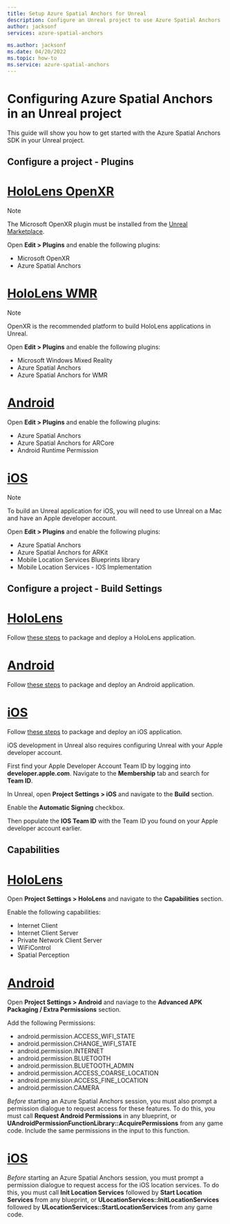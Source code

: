 ```yaml
---
title: Setup Azure Spatial Anchors for Unreal
description: Configure an Unreal project to use Azure Spatial Anchors
author: jacksonf
services: azure-spatial-anchors

ms.author: jacksonf
ms.date: 04/20/2022
ms.topic: how-to
ms.service: azure-spatial-anchors
---
```


# Configuring Azure Spatial Anchors in an Unreal project

This guide will show you how to get started with the Azure Spatial Anchors SDK in your Unreal project.

## Configure a project - Plugins
# [HoloLens OpenXR](#tab/PluginsHoloLens)
> [!NOTE] 
> The Microsoft OpenXR plugin must be installed from the <a href="https://www.unrealengine.com/marketplace/en-US/product/ef8930ca860148c498b46887da196239" target="_blank">Unreal Marketplace</a>.

Open **Edit > Plugins** and enable the following plugins:
- Microsoft OpenXR
- Azure Spatial Anchors

# [HoloLens WMR](#tab/PluginsHoloLensWMR)
> [!NOTE] 
> OpenXR is the recommended platform to build HoloLens applications in Unreal.

Open **Edit > Plugins** and enable the following plugins:
- Microsoft Windows Mixed Reality
- Azure Spatial Anchors
- Azure Spatial Anchors for WMR

# [Android](#tab/PluginsAndroid)
Open **Edit > Plugins** and enable the following plugins:
- Azure Spatial Anchors
- Azure Spatial Anchors for ARCore
- Android Runtime Permission

# [iOS](#tab/PluginsIOS)
> [!NOTE] 
> To build an Unreal application for iOS, you will need to use Unreal on a Mac and have an Apple developer account.

Open **Edit > Plugins** and enable the following plugins:
- Azure Spatial Anchors
- Azure Spatial Anchors for ARKit
- Mobile Location Services Blueprints library
- Mobile Location Services - IOS Implementation

## Configure a project - Build Settings
# [HoloLens](#tab/BuildSettingsHoloLens)
Follow <a href="https://docs.microsoft.com/en-us/windows/mixed-reality/develop/unreal/tutorials/unreal-uxt-ch6" target="_blank">these steps</a> to package and deploy a HoloLens application.

# [Android](#tab/BuildSettingsHoloLens)
Follow <a href="https://docs.unrealengine.com/4.26/en-US/SharingAndReleasing/Mobile/Android/PackagingAndroidProject/" target="_blank">these steps</a> to package and deploy an Android application.

# [iOS](#tab/BuildSettingsHoloLens)
Follow <a href="https://docs.unrealengine.com/4.27/en-US/SharingAndReleasing/Mobile/iOS/PackagingiOSProject/" target="_blank">these steps</a> to package and deploy an iOS application.

iOS development in Unreal also requires configuring Unreal with your Apple developer account.

First find your Apple Developer Account Team ID by logging into **developer.apple.com**.  Navigate to the **Membership** tab and search for **Team ID**.

In Unreal, open **Project Settings > iOS** and navigate to the **Build** section.

Enable the **Automatic Signing** checkbox.

Then populate the **IOS Team ID** with the Team ID you found on your Apple developer account earlier.

## Capabilities
# [HoloLens](#tab/CapabilitiesHoloLens)
Open **Project Settings > HoloLens** and navigate to the **Capabilities** section.

Enable the following capabilities:
- Internet Client
- Internet Client Server
- Private Network Client Server
- WiFiControl
- Spatial Perception

# [Android](#tab/CapabilitiesAndroid)
Open **Project Settings > Android** and naviage to the **Advanced APK Packaging / Extra Permissions** section.

Add the following Permissions:
- android.permission.ACCESS_WIFI_STATE
- android.permission.CHANGE_WIFI_STATE
- android.permission.INTERNET
- android.permission.BLUETOOTH
- android.permission.BLUETOOTH_ADMIN
- android.permission.ACCESS_COARSE_LOCATION
- android.permission.ACCESS_FINE_LOCATION
- android.permission.CAMERA

*Before* starting an Azure Spatial Anchors session, you must also prompt a permission dialogue to request access for these features.  To do this, you must call **Request Android Permissions** in any blueprint, or **UAndroidPermissionFunctionLibrary::AcquirePermissions** from any game code.  Include the same permissions in the input to this function.


# [iOS](#tab/CapabilitiesIOS)
*Before* starting an Azure Spatial Anchors session, you must prompt a permission dialogue to request access for the iOS location services.  To do this, you must call **Init Location Services** followed by **Start Location Services** from any blueprint, or **ULocationServices::InitLocationServices** followed by **ULocationServices::StartLocationServices** from any game code.

